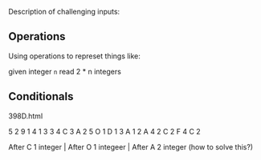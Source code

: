 Description of challenging inputs:


## Operations

Using operations to represet things like:

given integer `n` read 2 * n integers

## Conditionals

398D.html

5 2 9
1
4
1 3
3 4
C 3
A 2 5
O 1
D 1 3
A 1 2
A 4 2
C 2
F 4
C 2

After C 1 integer | After O 1 integeer | After A 2 integer (how to solve this?)